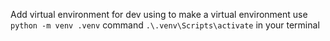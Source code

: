Add virtual environment for dev using
to make a virtual environment use `python -m venv .venv` command
`.\.venv\Scripts\activate` in your terminal
